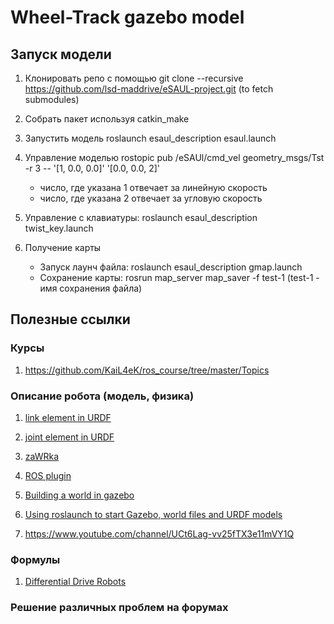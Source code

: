 # Wheel-Track gazebo model

## Запуск модели 

1. Клонировать репо с помощью git clone --recursive https://github.com/lsd-maddrive/eSAUL-project.git (to fetch submodules)

2. Собрать пакет используя catkin_make 

3. Запустить модель roslaunch esaul_description esaul.launch

4. Управление моделью rostopic pub /eSAUl/cmd_vel geometry_msgs/Tst -r 3 -- '[1, 0.0, 0.0]' '[0.0, 0.0, 2]'
    - число, где указана 1 отвечает за линейную скорость
    - число, где указана 2 отвечает за угловую скорость

5. Управление с клавиатуры: roslaunch esaul_description twist_key.launch

6. Получение карты
    - Запуск лаунч файла: roslaunch esaul_description gmap.launch
    - Сохранение карты: rosrun map_server map_saver -f test-1 (test-1 - имя сохранения файла)         
 

## Полезные ссылки 

### Курсы
1. https://github.com/KaiL4eK/ros_course/tree/master/Topics

### Описание робота (модель, физика)
1. [link element in URDF](http://wiki.ros.org/urdf/XML/link)

2. [joint element in URDF](http://wiki.ros.org/urdf/XML/joint)

3. [zaWRka](https://github.com/lsd-maddrive/zaWRka-project/blob/1c5fed5e65bdc573844c7fcaa0568ca798f53ab2/wr8_description/urdf/model.urdf.xacro#L65)

4. [ROS plugin](http://gazebosim.org/tutorials/?tut=ros_plugins)

5. [Building a world in gazebo](http://gazebosim.org/tutorials?tut=build_world)

6. [Using roslaunch to start Gazebo, world files and URDF models](http://gazebosim.org/tutorials?tut=ros_roslaunch)

7. https://www.youtube.com/channel/UCt6Lag-vv25fTX3e11mVY1Q

### Формулы
1. [Differential Drive Robots](http://www.cs.columbia.edu/~allen/F17/NOTES/icckinematics.pdf)

### Решение различных проблем на форумах

